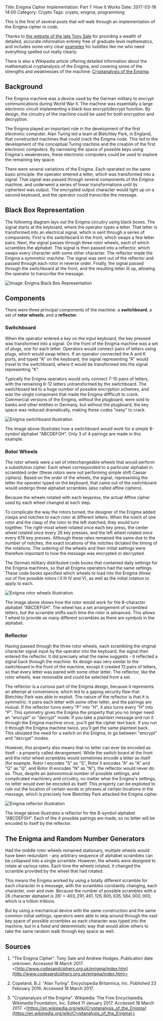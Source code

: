 Title: Enigma Cipher Implementation: Part 1: How It Works 
Date: 2017-03-18 14:00
Category: Crypto
Tags: crypto, enigma, programming

This is the first of several posts that will walk through an implementation of the Enigma cipher in code.

Thanks to [the website of the late Tony Sale](http://www.codesandciphers.org.uk/enigma/index.htm) for providing a wealth of 
detailed, accurate information entirely free of graduate level mathematics, 
and includes some very clear [examples](http://www.codesandciphers.org.uk/enigma/example1.htm) for luddites like me who need everything spelled out really clearly.

There is also a Wikipedia article offering detailed information about the mathematical cryptanalysis of the Enigma,
and covering some of the strengths and weaknesses of the machine: [Cryptanalysis of the Enigma](https://en.wikipedia.org/wiki/Cryptanalysis_of_the_Enigma).

## Background

The Enigma machine was a device used by the German military to encrypt communications during World War II.
The machine was essentially a large electronic circuit implementing a black-box encrypt/decrypt function.
By design, the circuitry of the machine could be used for both encryption and decryption. 

The Enigma played an important role in the development of the first electronic computer. 
Alan Turing led a team at Bletchley Park, in England, that constructed machines that could crack the Enigma code.
This led to the development of the conceptual Turing machine and the creation of the first electronic computers.
By narrowing the space of possible keys using Enigma's weaknesses, 
these electronic computers could be used to explore the remaining key space.

There were several variations of the Enigma. Each operated on the same basic principle:
the operator entered a letter, which was transformed into a signal. 
That signal was passed through several components of the Enigma machine,
and underwent a series of linear transformations until its ciphertext was output.
The encrypted output character would light up on a second keyboard, and the operator could transcribe the message.

## Black Box Representation

The following diagram lays out the Enigma circuitry using black boxes. 
The signal starts at the keyboard, where the operator types a letter.
That letter is transformed into an electrical signal, which is sent through a series of components.
First is the switchboard in the front, which swaps a few letter pairs.
Next, the signal passes through three rotor wheels, each of which scrambles the alphabet.
The signal is then passed into a reflector, which swaps every character with some other character.
The reflector made the Enigma a symmetric machine. The signal was sent out of the reflector and passed through each rotor in reverse order.
Finally, the signal passed through the switchboard at the front, and the resulting letter lit up, allowing the operator to transcribe the message.

![Image: Enigma Black Box Representation](/images/enigma_blackbox.jpg)

## Components

There were three principal components of the machine: a **switchboard**, a set of **rotor wheels**, and a **reflector**.

### Switchboard 

When the operator entered a key on the input keyboard, the key pressed was transformed into a signal.
On the front of the Enigma machine was a set of plugs, one for each letter. Operators would connect
pairs of letters using plugs, which would swap letters. If an operator connected the A and K ports, 
and typed "A" on the keyboard, the signal representing "A" would travel to the switchboard, 
where it would be transformed into the signal representing "K". 

Typically the Enigma operators would only connect 7-10 pairs of letters, with the remaining 6-12 letters untransformed by the switchboard. 
The switchboard led to a huge number of possible encryption schemes, and was the single component that made the Enigma diffficult to crack.
Commercial versions of the Enigma, without the plugboard, were sold to banks and other entities in Germany, but without the plugboard,
the key space was reduced dramatically, making these codes "easy" to crack.

![Enigma switchboard illustration](/images/enigma_switchboard.jpg)

The image above illustrates how a switchboard would work for a simple 8-symbol alphabet "ABCDEFGH". 
Only 3 of 4 pairings are made in this example. 

### Rotor Wheels

The rotor wheels were a set of interchangeable wheels that would perform a substitution cipher. 
Each wheel corresponded to a particular alphabet in scrambled order (these rotors were not performing simple shift Caesar ciphers).
Based on the order of the wheels, the signal, representing the letter the operator typed on the keyboard, 
that came out of the switchboard would undergo three alphabet scrambles (also called affine ciphers).

Because the wheels rotated with each keypress, the actual Affine cipher used by each wheel changed at each step.

To complicate the way the rotors turned, the designer of the Enigma added clasps and notches to each rotor at different letters.
When the notch of one rotor and the clasp of the rotor to the left matched, they would turn together. 
The right-most wheel rotated once each key press, the center wheel rotated once every 26 key presses, and the left wheel rotated once every 676 key presses.
Although these rates remained the same due to the number of notches, the exact locations of the notches dictated the timing of the rotations.
The ordering of the wheels and their initial settings were therefore important to how the message was encrypted or decrypted.

The German military distributed code books that contained daily settings for the Enigma machines, so that all Enigma operators had the same settings.
These code books specified which wheels to load into the Enigma (three out of five possible rotors I II III IV and V), as well as the initial rotation to apply to each.

![Enigma rotor wheels illustration](/images/enigma_rotor.jpg)

The image above shows how the rotor would work for the 8-character alphabet "ABCDEFGH".
The wheel has a set arrangement of scrambled letters, but the scramble shifts each time the rotor is advanced.
This allows 1 wheel to provide as many different scrambles as there are symbols in the alphabet.

### Reflector 

Having passed through the three rotor wheels, each scrambling the original character signal input by the operator into the keyboard, the signal then entered the reflector. 
It did precisely what the name suggests - it reflected a signal back through the machine. 
Its design was very similar to the switchboard in the front of the machine, except it created 13 pairs of letters, so that every letter was paired with some other letter.
The reflector, like the rotor wheels, was removable and could be selected from a set. 

The reflector is a curious part of the Enigma design, because it represents an attempt at convenience, which led to a gaping security flaw that Bletchley Park was able to exploit. 
The nature of the reflector is that it is symmetric: it pairs each letter with some other letter, and the pairings are mutual. 
If the reflector turns every "P" into "H", it also turns every "H" into "P". 
This symmetry gives the Enigma the property that you no longer need an "encrypt" or "decrypt" mode: if you take a plaintext message and run it through the Enigma machine once, you'll get the cipher text back. 
If you run it through the Enigma machine twice, you'll get the same plaintext back. 
This obviated the need for a switch on the Enigma, to go between "encrypt" and "decrypt" modes.

However, this property also means that no letter can ever be encoded as itself - a property called derangement. 
While the switch board at the front and the rotor wheel scrambles would sometimes encode a letter as itself 
(for example, Rotor I encodes "S" as "S", Rotor II encodes "A" as "A" and "Q" as "Q", and Rotor III encodes "N" as "N"),
the reflector would never do so. 
Thus, despite an astronomical number of possible settings, and complicated machinery and circuitry, 
no matter what the Enigma's settings, no letter would ever be encoded as itself.
This property can be exploited to rule out the location of certain words or phrases at certain locations in the message,
which is precisely how Bletchley Park attacked the Enigma cipher.

![Enigma reflector illustration](/images/enigma_reflector.jpg)

The image above illustrates a reflector for the 8-symbol alphabet "ABCDEFGH".
Each of the 4 possible pairings are made, so no letter will be encoded to itself by the reflector.


## The Enigma and Random Number Generators

Had the middle rotor wheels remained stationary, multiple wheels would have been redundant - 
any arbitrary sequence of alphabet scrambles can be collapsed into a single scramble.
However, the wheels were designed to rotate at various rates. Each time the wheels rotated,
it changed the scramble provided by the wheel that had rotated. 

This means the Enigma worked by using a totally different scramble for each character in a message,
with the scrambles constantly changing, each character, over and over. 
Because the number of possible scrambles with a 26 character alphabet is $26! = 403,291,461,126,605,635,584,000,000$,
which is a trillion trillions.

But by using a mechanical device with the same construction and the same common initial settings, 
operators were able to skip around through the vast key space of possible scrambles as each character was typed into the machine,
but in a fixed and deterministic way that would allow others to take the same random walk through key space as well.

## Sources

1. "The Enigma Cipher". Tony Sale and Andrew Hodges. Publication date unknown. Accessed 18 March 2017.
<[http://www.codesandciphers.org.uk/enigma/index.htm](http://www.codesandciphers.org.uk/enigma/index.htm)>

2. Copeland, B.J. "Alan Turing". Encyclopedia Britannica, Inc. Published 23 February 2016. Accessed 18 March 2017.

3. "Cryptanalysis of the Enigma". Wikipedia: The Free Encyclopedia. Wikimedia Foundation, Inc. Edited 11 January 2017. Accessed 18 March 2017.
<[https://en.wikipedia.org/wiki/Cryptanalysis_of_the_Enigma](https://en.wikipedia.org/wiki/Cryptanalysis_of_the_Enigma)>



